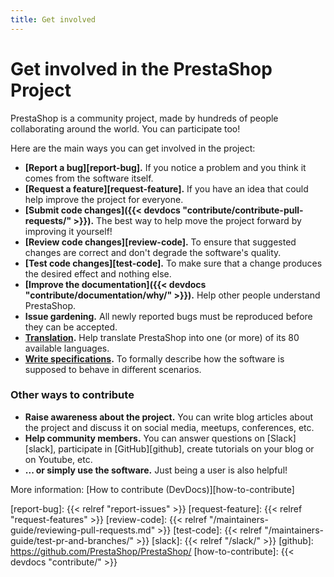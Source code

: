 ```yaml
---
title: Get involved
---
```


# Get involved in the PrestaShop Project

PrestaShop is a community project, made by hundreds of people collaborating around the world. You can participate too!

Here are the main ways you can get involved in the project:

- **[Report a bug][report-bug].** If you notice a problem and you think it comes from the software itself.
- **[Request a feature][request-feature].** If you have an idea that could help improve the project for everyone.
- **[Submit code changes]({{< devdocs "contribute/contribute-pull-requests/" >}}).** The best way to help move the project forward by improving it yourself!
- **[Review code changes][review-code].** To ensure that suggested changes are correct and don't degrade the software's quality.
- **[Test code changes][test-code].** To make sure that a change produces the desired effect and nothing else.
- **[Improve the documentation]({{< devdocs "contribute/documentation/why/" >}}).** Help other people understand PrestaShop.
- **Issue gardening.** All newly reported bugs must be reproduced before they can be accepted.
- **[Translation](https://crowdin.com/project/prestashop-official).** Help translate PrestaShop into one (or more) of its 80 available languages.
- **[Write specifications](https://github.com/PrestaShop/prestashop-specs).** To formally describe how the software is supposed to behave in different scenarios.

### Other ways to contribute

- **Raise awareness about the project.** You can write blog articles about the project and discuss it on social media, meetups, conferences, etc.
- **Help community members.** You can answer questions on [Slack][slack], participate in [GitHub][github], create tutorials on your blog or on Youtube, etc.
- **... or simply use the software.** Just being a user is also helpful!

More information: [How to contribute (DevDocs)][how-to-contribute]

[report-bug]: {{< relref "report-issues" >}}
[request-feature]: {{< relref "request-features" >}}
[review-code]: {{< relref "/maintainers-guide/reviewing-pull-requests.md" >}}
[test-code]: {{< relref "/maintainers-guide/test-pr-and-branches/" >}}
[slack]: {{< relref "/slack/" >}}
[github]: https://github.com/PrestaShop/PrestaShop/
[how-to-contribute]: {{< devdocs "contribute/" >}}
